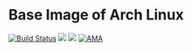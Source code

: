 # Base Image of Arch Linux
[![Build Status](https://travis-ci.org/trileg/arch-base.svg?branch=master)](https://travis-ci.org/trileg/arch-base)
[![](https://images.microbadger.com/badges/image/trileg/arch-base.svg)](http://microbadger.com/images/trileg/arch-base "Get your own image badge on microbadger.com")
[![](https://images.microbadger.com/badges/version/trileg/arch-base.svg)](http://microbadger.com/images/trileg/arch-base "Get your own version badge on microbadger.com")
[![AMA](https://img.shields.io/badge/ask%20me-anything-0e7fc0.svg)](https://github.com/trileg/ama)
